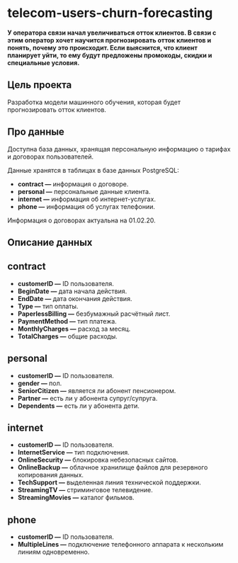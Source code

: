 # telecom-users-churn-forecasting
**У оператора связи начал увеличиваться отток клиентов. В связи с этим оператор хочет научится прогнозировать отток клиентов и понять, почему это происходит. Если выяснится, что клиент планирует уйти, то ему будут предложены промокоды, скидки и специальные условия.**

## Цель проекта
Разработка модели машинного обучения, которая будет прогнозировать отток клиентов.

## Про данные
Доступна база данных, хранящая персональную информацию о тарифах и договорах пользователей.

Данные хранятся в таблицах в базе данных PostgreSQL:
* **contract —** информация о договоре.
* **personal —** персональные данные клиента.
*  **internet —** информация об интернет-услугах.
* **phone —** информация об услугах телефонии.

Информация о договорах актуальна на 01.02.20.

## Описание данных

**contract**
---
* **customerID —** ID пользователя.
* **BeginDate —** дата начала действия.
*  **EndDate —** дата окончания действия.
* **Type —** тип оплаты.
* **PaperlessBilling —** безбумажный расчётный лист.
* **PaymentMethod —** тип платежа.
*  **MonthlyCharges —** расход за месяц.
* **TotalCharges —** общие расходы.

**personal**
---
* **customerID —** ID пользователя.
* **gender —** пол.
*  **SeniorCitizen —** является ли абонент пенсионером.
* **Partner —** есть ли у абонента супруг/супруга.
* **Dependents —** есть ли у абонента дети.

**internet**
---
* **customerID —** ID пользователя.
* **InternetService —** тип подключения.
*  **OnlineSecurity —** блокировка небезопасных сайтов.
* **OnlineBackup —** облачное хранилище файлов для резервного копирования данных.
* **TechSupport —** выделенная линия технической поддержки.
* **StreamingTV —** стриминговое телевидение.
*  **StreamingMovies —**  каталог фильмов.

**phone**
---
* **customerID —** ID пользователя.
* **MultipleLines —** подключение телефонного аппарата к нескольким линиям одновременно.



